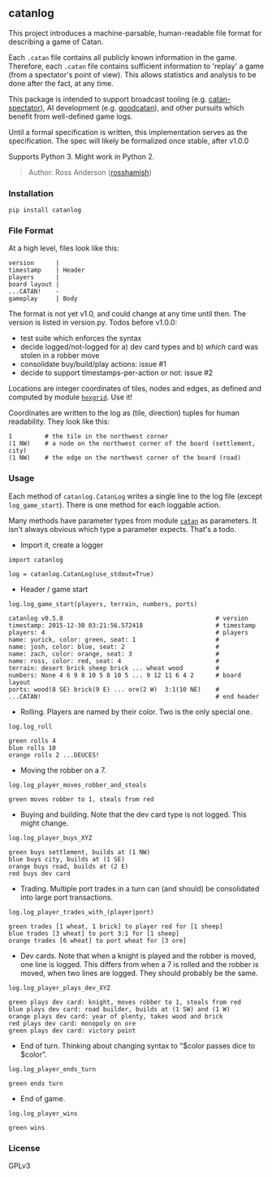 catanlog
--------

This project introduces a machine-parsable, human-readable file format for describing a game of Catan.

Each `.catan` file contains all publicly known information in the game. Therefore, each `.catan` file contains
sufficient information to 'replay' a game (from a spectator's point of view). This allows statistics and analysis to
be done after the fact, at any time.

This package is intended to support broadcast tooling (e.g. [catan-spectator](https://github.com/rosshamish/catan-spectator)), AI development (e.g. [goodcatan](https://github.com/rosshamish/goodcatan)), and other pursuits which benefit from well-defined game logs.

Until a formal specification is written, this implementation serves as the specification.
The spec will likely be formalized once stable, after v1.0.0

Supports Python 3. Might work in Python 2.

> Author: Ross Anderson ([rosshamish](https://github.com/rosshamish))

### Installation

```
pip install catanlog
```

### File Format


At a high level, files look like this:

```
version      |
timestamp    | Header
players      |
board layout |
...CATAN!    -
gameplay     | Body
```

The format is not yet v1.0, and could change at any time until then. The version is listed in version.py. Todos before
v1.0.0:
- test suite which enforces the syntax
- decide logged/not-logged for a) dev card types and b) *which* card was stolen in a robber move
- consolidate buy/build/play actions: issue #1
- decide to support timestamps-per-action or not: issue #2

Locations are integer coordinates of tiles, nodes and edges, as defined and computed by
module [`hexgrid`](https://github.com/rosshamish/hexgrid). Use it!

Coordinates are written to the log as (tile, direction) tuples for human readability. They look like this:

```
1         # the tile in the northwest corner
(1 NW)    # a node on the northwest corner of the board (settlement, city)
(1 NW)    # the edge on the northwest corner of the board (road)
```

### Usage

Each method of `catanlog.CatanLog` writes a single line to the log file (except `log_game_start`).
There is one method for each loggable action.

Many methods have parameter types from module [`catan`](https://github.com/rosshamish/catan-py) as parameters.
It isn't always obvious which type a parameter expects. That's a todo.

- Import it, create a logger

```
import catanlog

log = catanlog.CatanLog(use_stdout=True)
```

- Header / game start

```
log.log_game_start(players, terrain, numbers, ports)

catanlog v0.5.8                                          # version
timestamp: 2015-12-30 03:21:56.572418                    # timestamp
players: 4                                               # players
name: yurick, color: green, seat: 1                      #
name: josh, color: blue, seat: 2                         #
name: zach, color: orange, seat: 3                       #
name: ross, color: red, seat: 4                          #
terrain: desert brick sheep brick ... wheat wood         #
numbers: None 4 6 9 8 10 5 8 10 5 ... 9 12 11 6 4 2      # board layout
ports: wood(8 SE) brick(9 E) ... ore(2 W)  3:1(10 NE)    #
...CATAN!                                                # end header
```

- Rolling. Players are named by their color. Two is the only special one.

```
log.log_roll

green rolls 4
blue rolls 10
orange rolls 2 ...DEUCES!
```

- Moving the robber on a 7.

```
log.log_player_moves_robber_and_steals

green moves robber to 1, steals from red
```

- Buying and building. Note that the dev card type is not logged. This might change.

```
log.log_player_buys_XYZ

green buys settlement, builds at (1 NW)
blue buys city, builds at (1 SE)
orange buys road, builds at (2 E)
red buys dev card
```

- Trading. Multiple port trades in a turn can (and should) be consolidated into large port transactions.

```
log.log_player_trades_with_(player|port)

green trades [1 wheat, 1 brick] to player red for [1 sheep]
blue trades [3 wheat] to port 3:1 for [1 sheep]
orange trades [6 wheat] to port wheat for [3 ore]
```

- Dev cards. Note that when a knight is played and the robber is moved, one line is logged.
This differs from when a 7 is rolled and the robber is moved, when two lines are logged. They should probably be the
same.

```
log.log_player_plays_dev_XYZ

green plays dev card: knight, moves robber to 1, steals from red
blue plays dev card: road builder, builds at (1 SW) and (1 W)
orange plays dev card: year of plenty, takes wood and brick
red plays dev card: monopoly on ore
green plays dev card: victory point
```

- End of turn. Thinking about changing syntax to "$color passes dice to $color".

```
log.log_player_ends_turn

green ends turn
```

- End of game.

```
log.log_player_wins

green wins
```

### License

GPLv3
